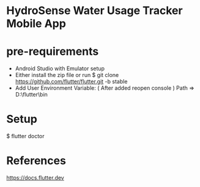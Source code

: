 # HydroSense Water Usage Tracker Mobile App

# pre-requirements
  - Android Studio with Emulator setup
  - Either install the zip file or run
  $ git clone https://github.com/flutter/flutter.git -b stable
  - Add User Environment Variable: ( After added reopen console )
    Path => D:\flutter\bin 

# Setup
  $ flutter doctor

# References
https://docs.flutter.dev
